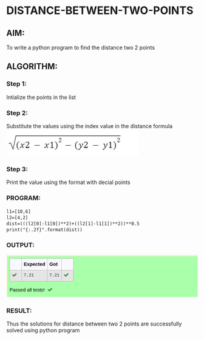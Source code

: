 # DISTANCE-BETWEEN-TWO-POINTS

## AIM:
To write a python program to find the distance two 2 points
## ALGORITHM:
### Step 1: 
Intialize the points in the list
### Step 2: 
Substitute the values using the index value in the distance formula  ![formula](/formula.png)
### Step 3: 
Print the value using the format with decial points 
### PROGRAM:
```
l1=[10,6]
l2=[4,2]
dist=(((l2[0]-l1[0])**2)+((l2[1]-l1[1])**2))**0.5
print("{:.2f}".format(dist))
```
### OUTPUT:
![output](/distance%20output.png)

### RESULT:
Thus the solutions for distance between two 2 points are successfully solved using python program
